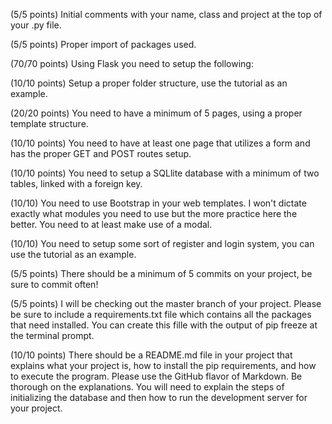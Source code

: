 (5/5 points) Initial comments with your name, class and project at the top of your .py file.

(5/5 points) Proper import of packages used.

(70/70 points) Using Flask you need to setup the following:

(10/10 points) Setup a proper folder structure, use the tutorial as an example.

(20/20 points) You need to have a minimum of 5 pages, using a proper template 
structure.

(10/10 points) You need to have at least one page that utilizes a form and has the proper GET and POST routes setup.

(10/10 points) You need to setup a SQLlite database with a minimum of two tables, linked with a foreign key.

(10/10) You need to use Bootstrap in your web templates. I won't dictate exactly what modules you need to use but the more practice here the better. You need to at least make use of a modal.

(10/10) You need to setup some sort of register and login system, you can use the tutorial as an example.

(5/5 points) There should be a minimum of 5 commits on your project, be sure to commit often!

(5/5 points) I will be checking out the master branch of your project. Please be sure to include a requirements.txt file which contains all the packages that need installed. You can create this fille with the output of pip freeze at the terminal prompt.

(10/10 points) There should be a README.md file in your project that explains what your project is, how to install the pip requirements, and how to execute the program. Please use the GitHub flavor of Markdown. Be thorough on the explanations. You will need to explain the steps of initializing the database and then how to run the development server for your project.
